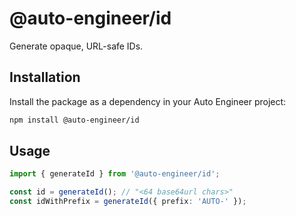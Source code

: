 # @auto-engineer/id

Generate opaque, URL-safe IDs.

## Installation

Install the package as a dependency in your Auto Engineer project:

```bash
npm install @auto-engineer/id
```

## Usage

```ts
import { generateId } from '@auto-engineer/id';

const id = generateId(); // "<64 base64url chars>"
const idWithPrefix = generateId({ prefix: 'AUTO-' });
```
